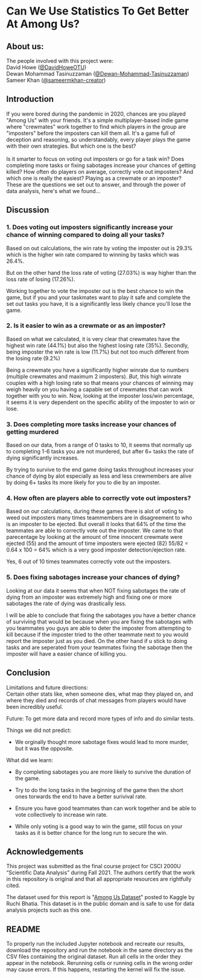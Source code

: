 # Can We Use Statistics To Get Better At Among Us?

## About us:
The people involved with this project were: \
David Howe ([@DavidHoweOTU](https://github.com/DavidHoweOTU)) \
Dewan Mohammad Tasinuzzaman ([@Dewan-Mohammad-Tasinuzzaman](https://github.com/Dewan-Mohammad-Tasinuzzaman)) \
Sameer Khan ([@sameermkhan-creator](https://github.com/sameermkhan-creator))

## Introduction
If you were bored during the pandemic in 2020, chances are you played "Among Us" with your friends.
It's a simple multiplayer-based indie game where "crewmates" work together to find which players in the group
are "imposters" before the imposters can kill them all. It's a game full of deception and reasoning, so
understandably, every player plays the game with their own strategies. But which one is the best? \
\
Is it smarter to focus on voting out imposters or go for a task win? Does completing more tasks or fixing sabotages increase your chances of getting killed? How often do players on average, correctly vote out imposters? And which one is really the easiest? Playing as a crewmate or an imposter? These are the questions we set out to answer, and through the power of data analysis, here's what we found...

## Discussion
### 1. Does voting out imposters significantly increase your chance of winning compared to doing all your tasks?

Based on out calculations, the win rate by voting the imposter out is 29.3% which is the higher win rate compared to winning by tasks which was 26.4%.

But on the other hand the loss rate of voting (27.03%) is way higher than the loss rate of losing (17.26%).

Working together to vote the imposter out is the best chance to win the game, but if you and your taskmates want to play it safe and complete the set out tasks you have, it is a significantly less likely chance you'll lose the game.

### 2. Is it easier to win as a crewmate or as an imposter? 
Based on what we calculated, it is very clear that crewmates have the highest win rate (44.1%) but also the highest losing rate (35%).
Secondly, being imposter the win rate is low (11.7%) but not too much different from the losing rate (9.2%)

Being a crewmate you have a significantly higher winrate due to numbers (multiple crewmates and maximum 2 imposters). *But*, this high winrate couples with a high losing rate so that means your chances of winning may weigh heavily on you having a capable set of crewmates that can work together with you to win. Now, looking at the imposter loss/win percentage, it seems it is very dependent on the specific ability of the imposter to win or lose.

### 3. Does completing more tasks increase your chances of getting murdered
Based on our data, from a range of 0 tasks to 10, it seems that normally up to completing 1-6 tasks you are not murdered, but after 6+ tasks the rate of dying significantly increases.

By trying to survive to the end game doing tasks throughout increases your chance of dying by alot especially as less and less crewmembers are alive by doing 6+ tasks its more likely for you to die by an imposter.

### 4. How often are players able to correctly vote out imposters? 
Based on our calculations, during these games there is alot of voting to weed out imposters many times teammembers are in disagreement to who is an imposter to be ejected. But overall it looks that 64% of the time the teammates are able to correctly vote out the imposter. We came to that parecentage by looking at the amount of time innocent crewmate were ejected (55) and the amount of time imposters were ejected (82) 55/82 = 0.64 x 100 = 64% which is a very good imposter detection/ejection rate.

Yes, 6 out of 10 times teammates correctly vote out the imposters.

### 5. Does fixing sabotages increase your chances of dying?
Looking at our data it seems that when NOT fixing sabotages the rate of dying from an imposter was extremely high and fixing one or more sabotages the rate of dying was drastically less.

I will be able to conclude that fixing the sabotages you have a better chance of surviving that would be because when you are fixing the sabotages with you teammates you guys are able to deter the imposter from attempting to kill because if the imposter tried to the other teammate next to you would report the imposter just as you died. On the other hand if u stick to doing tasks and are seperated from your teammates fixing the sabotage then the imposter will have a easier chance of killing you.

## Conclusion
Limitations and future directions:     
Certain other stats like, when someone dies, what map they played on, and where they died and records of chat messages from players would have been incredibly useful.

Future: To get more data and record more types of info and do similar tests.

Things we did not predict:  
* We orginally thought more sabotage fixes would lead to more murder, but it was the opposite.

What did we learn:
*   By completing sabotages you are more likely to survive the duration of the game.
*   Try to do the long tasks in the beginning of the game then the short ones torwards the end to have a better surivival rate.

*   Ensure you have good teammates than can work together and be able to vote collectively to increase win rate.
*   While only voting is a good way to win the game, still focus on your tasks as it is better chance for the long run to secure the win.

## Acknowledgements
This project was submitted as the final course project for CSCI 2000U “Scientific 
Data Analysis” during Fall 2021. The authors certify that the work in this 
repository is original and that all appropriate resources are rightfully cited.

The dataset used for this report is "[Among Us Dataset](https://www.kaggle.com/ruchi798/among-us-dataset)" posted to Kaggle by Ruchi Bhatia. This dataset is in the public domain and is safe to use for data analysis projects such as this one.

## README
To properly run the included Jupyter notebook and recreate our results, download the repository and run 
the notebook in the same directory as the CSV files containing the original dataset. Run all cells 
in the order they appear in the notebook. Rerunning cells or running cells in the wrong order
may cause errors. If this happens, restarting the kernel will fix the issue.
